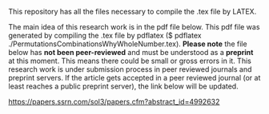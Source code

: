 This repository has all the files necessary to compile the .tex file by LATEX.

The main idea of this research work is in the pdf file below. This pdf file was generated by compiling the .tex file by pdflatex ($ pdflatex ./PermutationsCombinationsWhyWholeNumber.tex). **Please note** the file below has **not been peer-reviewed** and must be understood as a **preprint** at this moment. This means there could be small or gross errors in it. This research work is under submission process in peer reviewed journals and preprint servers. If the article gets accepted in a peer reviewed journal (or at least reaches a public preprint server), the link below will be updated.

https://papers.ssrn.com/sol3/papers.cfm?abstract_id=4992632
